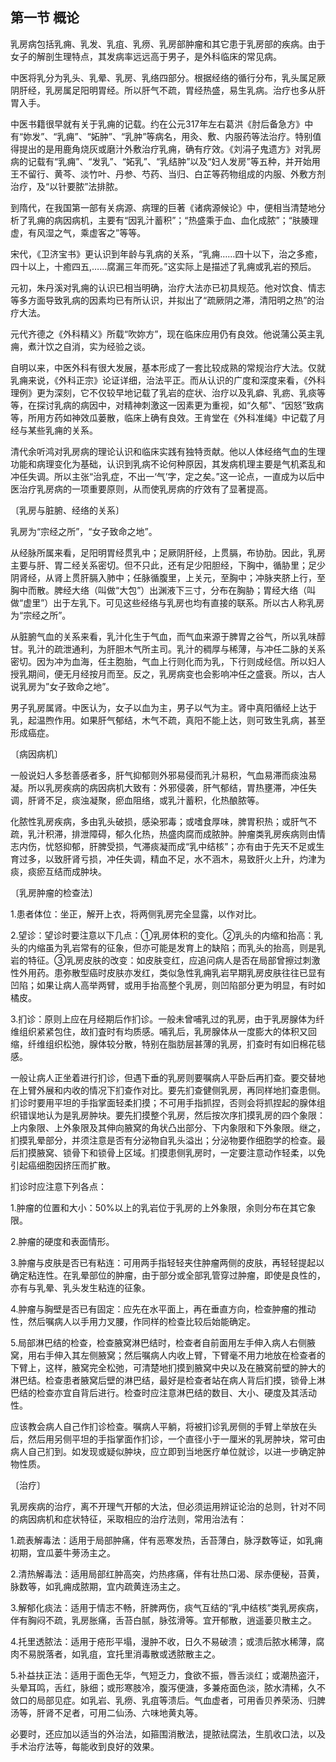 ## 第一节 概论

乳房病包括乳痈、乳发、乳疽、乳痨、乳房部肿瘤和其它患于乳房部的疾病。由于女子的解剖生理特点，其发病率远远高于男子，是外科临床的常见病。

中医将乳分为乳头、乳晕、乳房、乳络四部分。根据经络的循行分布，乳头属足厥阴肝经，乳房属足阳明胃经。所以肝气不疏，胃经热盛，易生乳病。治疗也多从肝胃入手。

中医书籍很早就有关于乳痈的记载。约在公元317年左右葛洪《肘后备急方》中有“妳发”、“乳痈”、“妬肿”、“乳肿”等病名，用灸、敷、内服药等法治疗。特别值得提出的是用鹿角烧灰或磨汁外敷治疗乳痈，确有疗效。《刘涓子鬼遗方》对乳房病的记载有“乳痈”、“发乳”、“妬乳”、“乳结肿”以及“妇人发房”等五种，并开始用王不留行、黄芩、淡竹叶、丹参、芍药、当归、白芷等药物组成的内服、外敷方剂治疗，及“以针要脓”法排脓。

到隋代，在我国第一部有关病源、病理的巨著《诸病源候论》中，便相当清楚地分析了乳痈的病因病机，主要有“因乳汁蓄积”；“热盛乘于血、血化成脓”；“肤腠理虚，有风湿之气，乘虚客之”等等。

宋代，《卫济宝书》更认识到年龄与乳病的关系，“乳痈……四十以下，治之多癒，四十以上，十癒四五,……腐漏三年而死。”这实际上是描述了乳痈或乳岩的预后。

元初，朱丹溪对乳痈的认识已相当明确，治疗大法亦已初具规范。他对饮食、情志等多方面导致乳病的因素均已有所认识，并拟出了“疏厥阴之滞，清阳明之热”的治疗大法。

元代齐德之《外科精义》所载“吹妳方”，现在临床应用仍有良效。他说蒲公英主乳痈，煮汁饮之自消，实为经验之谈。

自明以来，中医外科有很大发展，基本形成了一套比较成熟的常规治疗大法。仅就乳痈来说，《外科正宗》论证详细，治法平正。而从认识的广度和深度来看，《外科理例》更为深刻，它不仅较早地记载了乳岩的症状、治疗以及乳癖、乳疬、乳痰等等，在探讨乳病的病因中，对精神刺激这一因素更为重视，如“久郁"、“因怒”致病等，所用方药如神效瓜蒌散，临床上确有良效。王肯堂在《外科准绳》中记载了月经与某些乳痈的关系。

清代余听鸿对乳房病的理论认识和临床实践有独特贡献。他以人体经络气血的生理功能和病理变化为基础，认识到乳病不论何种原因，其发病机理主要是气机紊乱和冲任失调。所以主张“治乳症，不出一‘气’字，定之矣。”这一论点，一直成为以后中医治疗乳房病的一项重要原则，从而使乳房病的疗效有了显著提高。

〔乳房与脏腑、经络的关系〕

乳房为“宗经之所”，“女子致命之地”。

从经脉所属来看，足阳明胃经贯乳中；足厥阴肝经，上贯膈，布协肋。因此，乳房主要与肝、胃二经关系密切。但不只此，还有足少阳胆经，下胸中，循胁里；足少阴肾经，从肾上贯肝膈入肺中；任脉循腹里，上关元，至胸中；冲脉夹脐上行，至胸中而散。脾经大络（叫做“大包”）出渊液下三寸，分布在胸胁；胃经大络（叫做“虚里”）出于左乳下。可见这些经络与乳房也均有直接的联系。所以古人称乳房为“宗经之所”。

从脏腑气血的关系来看，乳汁化生于气血，而气血来源于脾胃之谷气，所以乳味醇甘。乳汁的疏泄通利，为肝胆木气所主司。乳汁的稠厚与稀薄，与冲任二脉的关系密切。因为冲为血海，任主胞胎，气血上行则化而为乳，下行则成经信。所以妇人授乳期间，便无月经按月而至。反之，乳房病变也会影响冲任之盛衰。所以，古人说乳房为”女子致命之地”。

男子乳房属肾。中医认为，女子以血为主，男子以气为主。肾中真阳循经上达于乳，起温煦作用。如果肝气郁结，木气不疏，真阳不能上达，则可致生乳病，甚至形成癌症。

〔病因病机〕

一般说妇人多愁善感者多，肝气抑郁则外邪易侵而乳汁易积，气血易滞而痰浊易凝。所以乳房疾病的病因病机大致有：外邪侵袭，肝气郁结，胃热壅滞，冲任失调，肝肾不足，痰浊凝聚，瘀血阻络，或乳汁蓄积，化热酿脓等。

化脓性乳房疾病，多由乳头破损，感染邪毒；或嗜食厚味，脾胃积热；或肝气不疏，乳汁积滞，排泄障碍，郁久化热，热盛肉腐而成脓肿。肿瘤类乳房疾病则由情志内伤，忧怒抑郁，肝脾受损，气滞痰凝而成“乳中结核”；亦有由于先天不足或生育过多，以致肝肾亏损，冲任失调，精血不足，水不涵木，易致肝火上升，灼津为痰，痰瘀互结而成肿块。

〔乳房肿瘤的检查法〕

1.患者体位：坐正，解开上衣，将两侧乳房完全显露，以作对比。

2.望诊：望诊时要注意以下几点：①乳房体积的变化。②乳头的内缩和抬高：乳头的内缩虽为乳岩常有的征象，但亦可能是发育上的缺陷；而乳头的抬高，则是乳岩的特征。③乳房皮肤的改变：如皮肤变红，应追问病人是否在局部曾擦过刺激性外用药。患弥散型癌时皮肤亦发红，类似急性乳痈乳岩早期乳房皮肤往往已显有凹陷；如果让病人高举两臂，或用手抬高整个乳房，则凹陷部分更为明显，有时如橘皮。

3.扪诊：原则上应在月经期后作扪诊。一般未曾哺乳过的乳房，由于乳房腺体为纤维组织紧紧包住，故扪査时有均质感。哺乳后，乳房腺体从一度膨大的体积又回缩，纤维组织松弛，腺体较分散，特别在脂肪层甚薄的乳房，扪查时有如旧棉花毯感。

一般让病人正坐着进行扪诊，但遇下垂的乳房则要嘱病人平卧后再扪查。要交替地在上臂外展和内收的情况下扪查作对比。要先扪查健侧乳房，再同样地扪查患侧。扪诊时要用平坦的手指掌面轻柔扪摸；不可用手指抓捏，否则会将抓捏起的腺体组织错误地认为是乳房肿块。要先扪摸整个乳房，然后按次序扪摸乳房的四个象限：上内象限、上外象限及其伸向腋窝的角状凸出部分、下内象限和下外象限。继之，扪摸乳晕部分，并须注意是否有分泌物自乳头溢出；分泌物要作细胞学的检查。最后扪摸腋窝、锁骨下和锁骨上区域。扪摸患侧乳房时，一定要注意动作轻柔，以免引起癌细胞因挤压而扩散。

扪诊时应注意下列各点：

1.肿瘤的位置和大小：50%以上的乳岩位于乳房的上外象限，余则分布在其它象限。

2.肿瘤的硬度和表面情形。

3.肿瘤与皮肤是否已有粘连：可用两手指轻轻夹住肿瘤两侧的皮肤，再轻轻提起以确定粘连性。在乳晕部位的肿瘤，由于部分或全部乳管穿过肿瘤，即使是良性的，亦有与乳晕、乳头发生粘连的征象。

4.肿瘤与胸壁是否已有固定：应先在水平面上，再在垂直方向，检查肿瘤的推动性，然后嘱病人以手用力叉腰，作同样的检查比较后始能确定。

5.局部淋巴结的检查，检查腋窝淋巴结时，检查者自前面用左手伸入病人右侧腋窝，用右手伸入其左侧腋窝；然后嘱病人内收上臂，下臂毫不用力地放在检查者的下臂上，这样，腋窝完全松弛，可清楚地扪摸到腋窝中央以及在腋窝前壁的肿大的淋巴结。检查患者腋窝后壁的淋巴结，最好是检查者站在病人背后扪摸，锁骨上淋巴结的检查亦宜自背后进行。检查时应注意淋巴结的数目、大小、硬度及其活动性。

应该教会病人自己作扪诊检查。嘱病人平躺，将被扪诊乳房侧的手臂上举放在头后，然后用另侧平坦的手指掌面作扪诊，一个直径小于一厘米的乳房肿块，常可由病人自己扪到。如发现或疑似肿块，应立即到当地医疗单位就诊，以进一步确定肿物性质。

〔治疗〕

乳房疾病的治疗，离不开理气开郁的大法，但必须运用辨证论治的总则，针对不同的病因病机和症状特征，采取相应的治疗法则，常用治法有：

1.疏表解毒法：适用于局部肿痛，伴有恶寒发热，舌苔薄白，脉浮数等证，如乳痈初期，宜瓜蒌牛蒡汤主之。

2.清热解毒法：适用局部红肿高突，灼热疼痛，伴有壮热口渴、尿赤便秘，苔黄，脉数等，如乳痈成脓期，宜内疏黄连汤主之。

3.解郁化痰法：适用于情志不畅，肝脾两伤，痰气互结的“乳中结核”类乳房疾病，伴有胸闷不疏，乳房胀痛，舌苔白腻，脉弦滑等。宜开郁散，逍遥蒌贝散主之。

4.托里透脓法：适用于疮形平塌，漫肿不收，日久不易破溃；或溃后脓水稀薄，腐肉不易脱落者，如乳疽，宜托里消毒散或透脓散主之。

5.补益扶正法：适用于面色无华，气短乏力，食欲不振，唇舌淡红；或潮热盗汗，头晕耳鸣，舌红，脉细；或形寒肢冷，腹泻便溏，多兼疮面色淡，脓水清稀，久不敛口的局部见症。如乳岩、乳痨、乳疽等溃后。气血虚者，可用香贝养荣汤、归脾汤等，肝肾不足者，可用二仙汤、六味地黄丸等。

必要时，还应加以适当的外治法，如箍围消散法，提脓祛腐法，生肌收口法，以及手术治疗法等，每能收到良好的效果。
